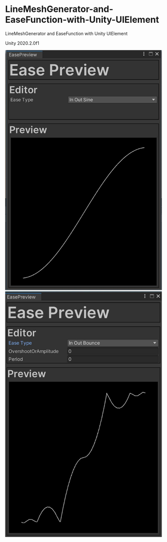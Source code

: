 # LineMeshGenerator-and-EaseFunction-with-Unity-UIElement
LineMeshGenerator and EaseFunction with Unity UIElement

Unity 2020.2.0f1

![](https://github.com/zzimagination/LineMeshGenerator-and-EaseFunction-with-Unity-UIElement/blob/master/Picture/pic1.JPG )
![](https://github.com/zzimagination/LineMeshGenerator-and-EaseFunction-with-Unity-UIElement/blob/master/Picture/pic2.JPG )
